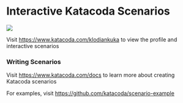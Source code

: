 # Interactive Katacoda Scenarios

[![](http://shields.katacoda.com/katacoda/klodiankuka/count.svg)](https://www.katacoda.com/klodiankuka "Get your profile on Katacoda.com")

Visit https://www.katacoda.com/klodiankuka to view the profile and interactive scenarios

### Writing Scenarios
Visit https://www.katacoda.com/docs to learn more about creating Katacoda scenarios

For examples, visit https://github.com/katacoda/scenario-example
